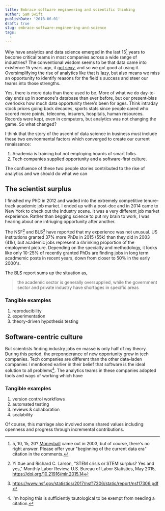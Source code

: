 ```yaml
---
title: Embrace software engineering and scientific thinking
author: Sam Swift
publishDate: '2018-06-01'
draft: true
slug: embrace-software-engineering-and-science
tags:
  - 
---
```


Why have analytics and data science emerged in the last 15[^1] years to become critical teams in most companies across a wide range of industries? The conventional wisdom seems to be that data came into existence 15 years ago, it [got sexy](https://hbr.org/2012/10/data-scientist-the-sexiest-job-of-the-21st-century), and so we got good at using it. Oversimplifying the rise of analytics like that is lazy, but also means we miss an opportunity to identify reasons for the field's success and steer our teams into those strengths.

Yes, there is more data than there used to be. More of what we do day-to-day ends up in someone's database than ever before, but our present-bias overlooks how much data opportunity there's been for ages. Think intraday stock prices going back decades, sports stats since people cared who scored more points, telecoms, insurers, hospitals, human resources. Records were kept, even in computers, but analytics was not changing the game. So what changed?

I think that the story of the ascent of data science in business must include these two environmental factors which converged to create our current renaissance:

1. Academia is training but not employing hoards of smart folks.
2. Tech companies supplied opportunity and a software-first culture.

The confluence of these two people stories contributed to the rise of analytics and we should do what we can 

## The scientist surplus

I finished my PhD in 2012 and waded into the extremely competitive tenure-track academic job market. I ended up with a post-doc and in 2014 came to New York to check out the industry scene. It was a very different job market experience. Rather than begging science to put my brain to work, I was hearing about one intriuging opportunity after another. 

The NSF[^2] and BLS[^3] have reported that my experience was not unusual. US institutions granted 37% more PhDs in 2015 (55k) than they did in 2003 (41k), but academic jobs represent a shrinking proportion of the employment picture. Depending on the specialty and methodology, it looks like only 10-25% of recently granted PhDs are finding jobs in long term acadmemic posts in recent years, down from closer to 50% in the early 2000's. 

The BLS report sums up the situation as,

> the academic sector is generally oversupplied, while the government sector and private industry have shortages in specific areas



### Tangible examples

1. reproducibility
2. experimentation 
2. theory-driven hypothesis testing

## Software-centric culture

But scientists finding industry jobs en masse is only half of my theory. During this period, the preponderance of new opportunity grew in tech companies. Tech companies are different than the other data-laden companies I mentioned earlier in their belief that software is the ideal solution to all problems[^4]. The analytics teams in these companies adopted tools and ways of working which have 

### Tangible examples

1. version control workflows
2. automated testing
3. reviews & collaboration
4. scalability


Of course, this marriage also involved some shared values including openness and progress through incremental contributions.





[^1]: 5, 10, 15, 20? [Moneyball](https://www.goodreads.com/book/show/1301.Moneyball) came out in 2003, but of course, there's no right answer. Please offer your "beginning of the current data era" citation in the comments.

[^2]: Yi Xue and Richard C. Larson, "STEM crisis or STEM surplus? Yes and yes," Monthly Labor Review, U.S. Bureau of Labor Statistics, May 2015, https://doi.org/10.21916/mlr.2015.14 

[^3]: https://www.nsf.gov/statistics/2017/nsf17306/static/report/nsf17306.pdf

[^4]: I'm hoping this is sufficiently tautological to be exempt from needing a citation.
